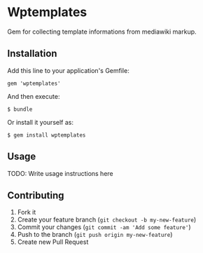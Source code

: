 # Wptemplates

Gem for collecting template informations from mediawiki markup. 

## Installation

Add this line to your application's Gemfile:

    gem 'wptemplates'

And then execute:

    $ bundle

Or install it yourself as:

    $ gem install wptemplates

## Usage

TODO: Write usage instructions here

## Contributing

1. Fork it
2. Create your feature branch (`git checkout -b my-new-feature`)
3. Commit your changes (`git commit -am 'Add some feature'`)
4. Push to the branch (`git push origin my-new-feature`)
5. Create new Pull Request
